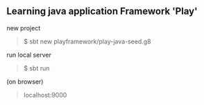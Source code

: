 ## Learning java application Framework 'Play' 

new project
> $ sbt new playframework/play-java-seed.g8  

run local server
> $ sbt run  

(on browser)
> localhost:9000

